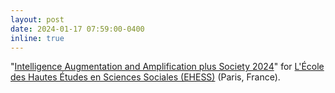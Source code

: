 ```yaml
---
layout: post
date: 2024-01-17 07:59:00-0400
inline: true
---
```


"[Intelligence Augmentation and Amplification plus Society 2024](http://ffj.ehess.fr/evenements_a_venir.html#:~:text=IAA%2BSoc%202024%20is%20an,symbiotic%20society%20with%20Artificial%20Intelligence.)" for [L'École des Hautes Études en Sciences Sociales (EHESS)](https://www.ehess.fr/fr) (Paris, France). 